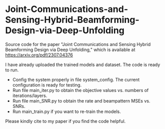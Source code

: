 # Joint-Communications-and-Sensing-Hybrid-Beamforming-Design-via-Deep-Unfolding
Source code for the paper "Joint Communications and Sensing Hybrid Beamforming Design via Deep Unfolding," which is available at https://arxiv.org/pdf/2307.04376

I have already uploaded the trained models and dataset. The code is ready to run.
- Config the system properly in file system_config. The current configuration is ready for testing.
- Run file main_iter.py to obtain the objective values vs. numbers of iterations/layers.
- Run file main_SNR.py to obtain the rate and beampattern MSEs vs. SNRs.
- Run main_train.py if you want to re-train the models.

Please kindly cite to my paper if you find the code helpful.
